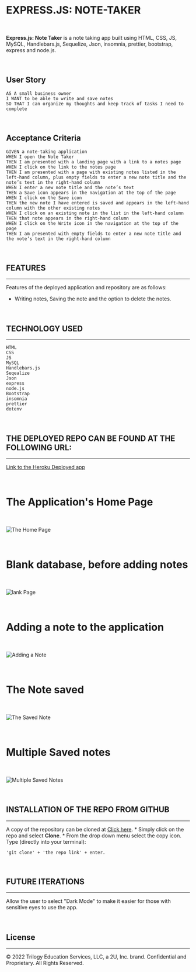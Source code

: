 # EXPRESS.JS: NOTE-TAKER

<br>

**Express.js: Note Taker** is a note taking app built using HTML, CSS, JS, MySQL, Handlebars.js, Sequelize, Json, insomnia, prettier, bootstrap, express and node.js.

<br>

## User Story

```
AS A small business owner
I WANT to be able to write and save notes
SO THAT I can organize my thoughts and keep track of tasks I need to complete
```

<br>

## Acceptance Criteria

```
GIVEN a note-taking application
WHEN I open the Note Taker
THEN I am presented with a landing page with a link to a notes page
WHEN I click on the link to the notes page
THEN I am presented with a page with existing notes listed in the left-hand column, plus empty fields to enter a new note title and the note’s text in the right-hand column
WHEN I enter a new note title and the note’s text
THEN a Save icon appears in the navigation at the top of the page
WHEN I click on the Save icon
THEN the new note I have entered is saved and appears in the left-hand column with the other existing notes
WHEN I click on an existing note in the list in the left-hand column
THEN that note appears in the right-hand column
WHEN I click on the Write icon in the navigation at the top of the page
THEN I am presented with empty fields to enter a new note title and the note’s text in the right-hand column
```

<br>

## FEATURES
  ***
  
  Features of the deployed application and repository are as follows:

 * Writing notes, Saving the note and the option to delete the notes.

 <br>
   
## TECHNOLOGY USED
***
    HTML 
    CSS 
    JS 
    MySQL
    Handlebars.js
    Seqealize
    Json 
    express 
    node.js
    Bootstrap
    insomnia
    prettier
    dotenv
 
<br>  

## THE DEPLOYED REPO CAN BE FOUND AT THE FOLLOWING URL:
***
[Link to the Heroku Deployed app](https://dashboard.heroku.com/apps/challenge-11note-taker)
<br>


<br>



# The Application's Home Page

<br>

![The Home Page](public/assets/media/NoteTakerHome.png)

<br>

# Blank database, before adding notes

<br>

![lank Page](public/assets/media/NTBlank.png)

<br>

# Adding a note to the application

<br>

![Adding a Note](public/assets/media/Adding%20a%20note%20to%20save.png)

<br>

# The Note saved

<br>

![The Saved Note](public/assets/media/The%20saved%20note.png)

<br>

# Multiple Saved notes

<br>

![Multiple Saved Notes](public/assets/media/MultipleSavedNotes.png)

<br>

## INSTALLATION OF THE REPO FROM GITHUB
  ***
  A copy of the repository can be cloned at [Click here](https://dashboard.heroku.com/apps/challenge-11note-taker). 
    * Simply click on the repo and select **Clone**. 
    * From the drop down menu select the copy icon. Type (directly into your terminal):
   
    
    'git clone' + 'the repo link' + enter.
     
<br>

  ## FUTURE ITERATIONS
  ***
  Allow the user to select "Dark Mode" to make it easier for those with sensitive eyes to use the app.
  
  <br>

  ## License
 - - -
© 2022 Trilogy Education Services, LLC, a 2U, Inc. brand. Confidential and Proprietary. All Rights Reserved.
